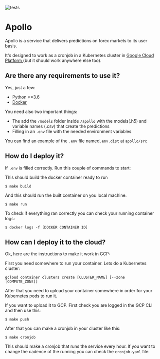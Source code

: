 ![tests](https://github.com/prophetai/apollo/workflows/tests/badge.svg)
# Apollo
Apollo is a service that delivers predictions on forex markets to its user basis.

It's designed to work as a cronjob in a Kubernetes cluster in [Google Cloud Platform ](http://cloud.google.com)(but it should work anywhere else too).

## Are there any requirements to use it?
Yes, just a few:

- Python >=3.6
- [Docker](https://docs.docker.com/docker-for-mac/install/#install-and-run-docker-for-mac)

You need also two important things:
  - The add the `/models` folder inside `/apollo` with the models(.h5) and variable names (.csv) that create the predictions
  - Filling in an `.env` file with the needed environment variables

You can find an example of the `.env` file named`.env.dist` at `apollo/src`


## How do I deploy it?
If `.env` is filled correctly. Run this couple of commands to start:

This should build the docker container ready to run
```
$ make build
```
And this should run the built container on you local machine.
```
$ make run
```
To check if everything ran correctly you can check your running container logs:
```
$ docker logs -f [DOCKER CONTAINER ID]
```
## How can I deploy it to the cloud?
Ok, here are the instructions to make it work in GCP:

First you need somewhere to run your container. Lets do a Kubernetes cluster:

```
gcloud container clusters create [CLUSTER_NAME] [--zone [COMPUTE_ZONE]]
```

After that you need to upload your container somewhere in order for your Kubernetes pods to run it.

If you want to upload it to GCP. First check you are logged in the GCP CLI and then use this:
```
$ make push
```
After that you can make a cronjob in your cluster like this:

```
$ make cronjob
```
This should make a cronjob that runs the service every hour. If you want to change the cadence of the running you can check the `cronjob.yaml` file.
